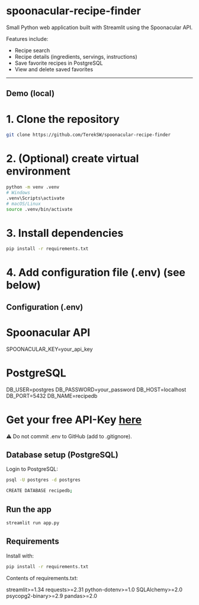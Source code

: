 # spoonacular-recipe-finder

Small Python web application built with Streamlit using the Spoonacular API.

Features include:
- Recipe search
- Recipe details (ingredients, servings, instructions)
- Save favorite recipes in PostgreSQL
- View and delete saved favorites


---


## Demo (local)

# 1. Clone the repository 
```bash
git clone https://github.com/TerekSW/spoonacular-recipe-finder
```
# 2. (Optional) create virtual environment
```bash
python -m venv .venv
# Windows
.venv\Scripts\activate
# macOS/Linux
source .venv/bin/activate
```
# 3. Install dependencies
```bash
pip install -r requirements.txt
```
# 4. Add configuration file (.env) (see below)


## Configuration (.env)

# Spoonacular API

SPOONACULAR_KEY=your_api_key 

# PostgreSQL

DB_USER=postgres
DB_PASSWORD=your_password
DB_HOST=localhost
DB_PORT=5432
DB_NAME=recipedb

# Get your free API-Key [here](https://spoonacular.com/food-api) 

⚠️ Do not commit .env to GitHub (add to .gitignore).

## Database setup (PostgreSQL)

Login to PostgreSQL:
```bash
psql -U postgres -d postgres

CREATE DATABASE recipedb;
```
## Run the app
```bash
streamlit run app.py
```

## Requirements 

Install with:
```bash
pip install -r requirements.txt
```

Contents of requirements.txt:

streamlit>=1.34
requests>=2.31
python-dotenv>=1.0
SQLAlchemy>=2.0
psycopg2-binary>=2.9
pandas>=2.0
